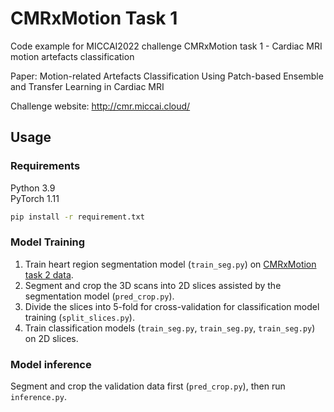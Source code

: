 # CMRxMotion Task 1
Code example for MICCAI2022 challenge CMRxMotion task 1 - Cardiac MRI motion artefacts classification


Paper: Motion-related Artefacts Classification Using Patch-based Ensemble and Transfer Learning in Cardiac MRI


Challenge website: http://cmr.miccai.cloud/

## Usage
### Requirements
Python 3.9 \
PyTorch 1.11
```bash
pip install -r requirement.txt
```
### Model Training
1. Train heart region segmentation model (`train_seg.py`) on <a href="[URL](https://www.synapse.org/#!Synapse:syn32407769/wiki/618236)">CMRxMotion task 2 data</a>.
2. Segment and crop the 3D scans into 2D slices assisted by the segmentation model (`pred_crop.py`).
3. Divide the slices into 5-fold for cross-validation for classification model training (`split_slices.py`).
4. Train classification models (`train_seg.py`, `train_seg.py`, `train_seg.py`) on 2D slices.
   
### Model inference
Segment and crop the validation data first (`pred_crop.py`), then run `inference.py`.


